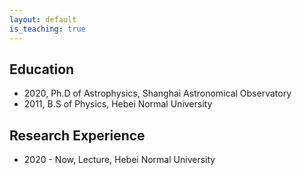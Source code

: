 ```yaml
---
layout: default
is_teaching: true
---
```


## Education

* 2020, Ph.D of Astrophysics, Shanghai Astronomical Observatory
* 2011, B.S of Physics, Hebei Normal University

## Research Experience

* 2020 - Now, Lecture, Hebei Normal University
